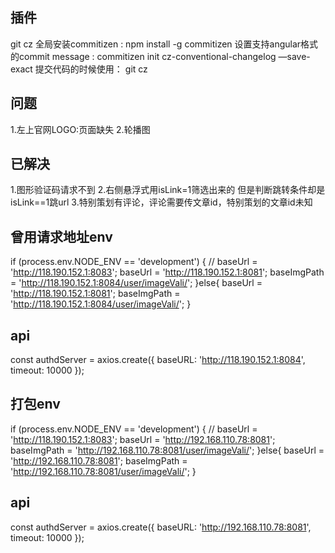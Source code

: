## 插件

git cz
全局安装commitizen :  npm install -g commitizen
    设置支持angular格式的commit message : commitizen init cz-conventional-changelog —save-exact
    提交代码的时候使用： git cz


## 问题
1.左上官网LOGO:页面缺失
2.轮播图







## 已解决
1.图形验证码请求不到
2.右侧悬浮式用isLink=1筛选出来的  但是判断跳转条件却是isLink==1跳url
3.特别策划有评论，评论需要传文章id，特别策划的文章id未知


## 曾用请求地址env
if (process.env.NODE_ENV == 'development') {
	// baseUrl = 'http://118.190.152.1:8083';
	baseUrl = 'http://118.190.152.1:8081';
    baseImgPath = 'http://118.190.152.1:8084/user/imageVali/';
}else{
	baseUrl = 'http://118.190.152.1:8081';
    baseImgPath = 'http://118.190.152.1:8084/user/imageVali/';
}

## api

const authdServer = axios.create({
  baseURL: 'http://118.190.152.1:8084',
  timeout: 10000
});

## 打包env
if (process.env.NODE_ENV == 'development') {
	// baseUrl = 'http://118.190.152.1:8083';
	baseUrl = 'http://192.168.110.78:8081';
    baseImgPath = 'http://192.168.110.78:8081/user/imageVali/';
}else{
	baseUrl = 'http://192.168.110.78:8081';
    baseImgPath = 'http://192.168.110.78:8081/user/imageVali/';
}

## api

const authdServer = axios.create({
  baseURL: 'http://192.168.110.78:8081',
  timeout: 10000
});
